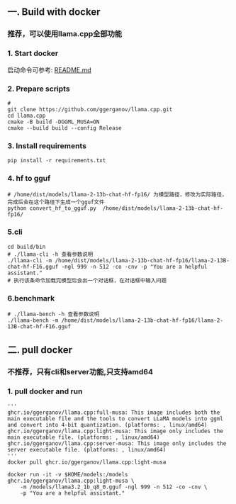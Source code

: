 ## 一. Build with docker
### 推荐，可以使用llama.cpp全部功能
### 1. Start docker
启动命令可参考: [README.md](../../README.md)

### 2. Prepare scripts
```
# 
git clone https://github.com/ggerganov/llama.cpp.git
cd llama.cpp
cmake -B build -DGGML_MUSA=ON
cmake --build build --config Release
```

### 3. Install requirements
```
pip install -r requirements.txt
```

### 4. hf to gguf
```
# /home/dist/models/llama-2-13b-chat-hf-fp16/ 为模型路径，修改为实际路径，完成后会在这个路径下生成一个gguf文件
python convert_hf_to_gguf.py  /home/dist/models/llama-2-13b-chat-hf-fp16/
```

### 5.cli
```
cd build/bin
# ./llama-cli -h 查看参数说明
./llama-cli -m /home/dist/models/llama-2-13b-chat-hf-fp16/llama-2-13B-chat-hf-F16.gguf -ngl 999 -n 512 -co -cnv -p "You are a helpful assistant."
# 执行该条命令加载完模型后会出一个对话框，在对话框中输入问题
```

### 6.benchmark
```
# ./llama-bench -h 查看参数说明
./llama-bench -m /home/dist/models/llama-2-13b-chat-hf-fp16/llama-2-13B-chat-hf-F16.gguf
```

## 二. pull docker
### 不推荐，只有cli和server功能,只支持amd64
### 1. pull docker and run
```
'''
ghcr.io/ggerganov/llama.cpp:full-musa: This image includes both the main executable file and the tools to convert LLaMA models into ggml and convert into 4-bit quantization. (platforms: , linux/amd64)
ghcr.io/ggerganov/llama.cpp:light-musa: This image only includes the main executable file. (platforms: , linux/amd64)
ghcr.io/ggerganov/llama.cpp:server-musa: This image only includes the server executable file. (platforms: , linux/amd64)
'''
docker pull ghcr.io/ggerganov/llama.cpp:light-musa

docker run -it -v $HOME/models:/models ghcr.io/ggerganov/llama.cpp:light-musa \
    -m /models/llama3.2_1b_q8_0.gguf -ngl 999 -n 512 -co -cnv \
    -p "You are a helpful assistant."
```
